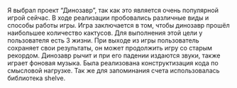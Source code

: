  Я выбрал проект “Динозавр”, так как это является очень популярной игрой сейчас. В ходе реализации пробовались различные виды и способы работы игры.
Игра заключается в том, чтобы динозавр прошёл наибольшее количество кактусов. Для выполнения этой цели у пользователя есть 3 жизни.
При выходе из игры пользователь сохраняет свои результаты, он может продолжить игру со старым рекордом.
Динозавр рычит и при его падении издаются звуки, также играет фоновая музыка.
Была реализована конструктизация кода по смысловой нагрузке.
Так же для запоминания счета использовалась библиотека shelve.

